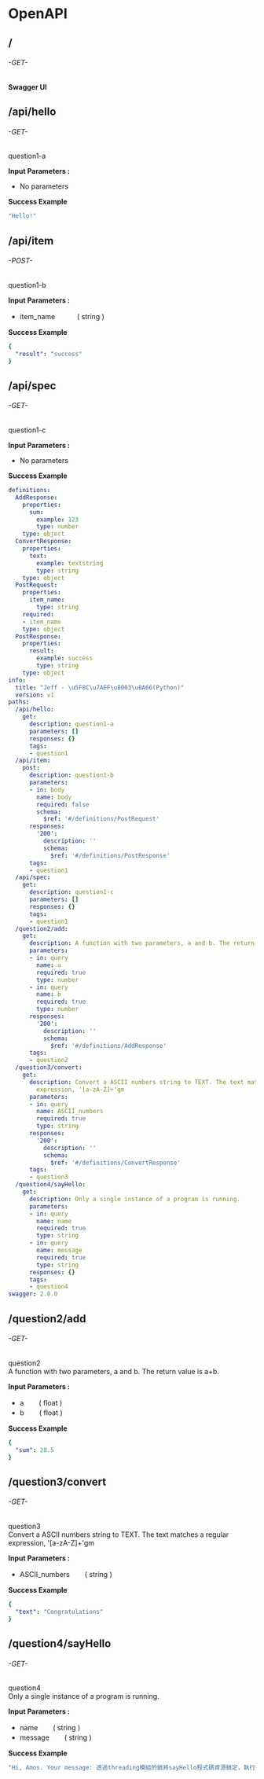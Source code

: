 # OpenAPI
## /
###### -GET-
**Swagger UI**  

## /api/hello
###### -GET-
question1-a 

**Input Parameters :**
* No parameters

**Success Example**
```yaml
"Hello!"
```

## /api/item
###### -POST-
question1-b

**Input Parameters :**
* item_name　　　&thinsp;( string )

**Success Example**  
```yaml
{
  "result": "success"
}
```

## /api/spec
###### -GET-
question1-c 

**Input Parameters :**
* No parameters

**Success Example**
```yaml
definitions:
  AddResponse:
    properties:
      sum:
        example: 123
        type: number
    type: object
  ConvertResponse:
    properties:
      text:
        example: textstring
        type: string
    type: object
  PostRequest:
    properties:
      item_name:
        type: string
    required:
    - item_name
    type: object
  PostResponse:
    properties:
      result:
        example: success
        type: string
    type: object
info:
  title: "Jeff - \u5F8C\u7AEF\u8003\u8A66(Python)"
  version: v1
paths:
  /api/hello:
    get:
      description: question1-a
      parameters: []
      responses: {}
      tags:
      - question1
  /api/item:
    post:
      description: question1-b
      parameters:
      - in: body
        name: body
        required: false
        schema:
          $ref: '#/definitions/PostRequest'
      responses:
        '200':
          description: ''
          schema:
            $ref: '#/definitions/PostResponse'
      tags:
      - question1
  /api/spec:
    get:
      description: question1-c
      parameters: []
      responses: {}
      tags:
      - question1
  /question2/add:
    get:
      description: A function with two parameters, a and b. The return value is a+b.        
      parameters:
      - in: query
        name: a
        required: true
        type: number
      - in: query
        name: b
        required: true
        type: number
      responses:
        '200':
          description: ''
          schema:
            $ref: '#/definitions/AddResponse'
      tags:
      - question2
  /question3/convert:
    get:
      description: Convert a ASCII numbers string to TEXT. The text matches a regular       
        expression, '[a-zA-Z]+'gm
      parameters:
      - in: query
        name: ASCII_numbers
        required: true
        type: string
      responses:
        '200':
          description: ''
          schema:
            $ref: '#/definitions/ConvertResponse'
      tags:
      - question3
  /question4/sayHello:
    get:
      description: Only a single instance of a program is running.
      parameters:
      - in: query
        name: name
        required: true
        type: string
      - in: query
        name: message
        required: true
        type: string
      responses: {}
      tags:
      - question4
swagger: 2.0.0
```

## /question2/add
###### -GET-
question2  
A function with two parameters, a and b. The return value is a+b.

**Input Parameters :**
* a　　&thinsp;( float )
* b　　&thinsp;( float )

**Success Example**
```yaml
{
  "sum": 28.5
}
```

## /question3/convert
###### -GET-
question3  
Convert a ASCII numbers string to TEXT. The text matches a regular expression, '[a-zA-Z]+'gm

**Input Parameters :**
* ASCII_numbers　　&thinsp;( string )

**Success Example**
```yaml
{
  "text": "Congratulations"
}
```

## /question4/sayHello
###### -GET-
question4  
Only a single instance of a program is running.

**Input Parameters :**
* name　　&thinsp;( string )
* message　　&thinsp;( string )

**Success Example**
```yaml
"Hi, Amos. Your message: 透過threading模組的鎖將sayHello程式碼資源鎖定，執行完成後才釋放，如此可確保function一次只給一個程序啟動"
```
